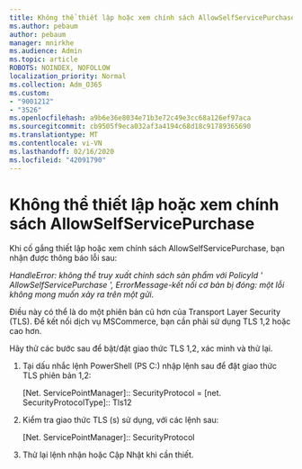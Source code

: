 ```yaml
---
title: Không thể thiết lập hoặc xem chính sách AllowSelfServicePurchase
ms.author: pebaum
author: pebaum
manager: mnirkhe
ms.audience: Admin
ms.topic: article
ROBOTS: NOINDEX, NOFOLLOW
localization_priority: Normal
ms.collection: Adm_O365
ms.custom:
- "9001212"
- "3526"
ms.openlocfilehash: a9b6e36e8034e71b3e72c49e3cc68a126ef97aca
ms.sourcegitcommit: cb9505f9eca032af3a4194c68d18c91789365690
ms.translationtype: MT
ms.contentlocale: vi-VN
ms.lasthandoff: 02/16/2020
ms.locfileid: "42091790"
---
```

# <a name="unable-to-set-or-view-the-allowselfservicepurchase-policy"></a>Không thể thiết lập hoặc xem chính sách AllowSelfServicePurchase

Khi cố gắng thiết lập hoặc xem chính sách AllowSelfServicePurchase, bạn nhận được thông báo lỗi sau:

*HandleError: không thể truy xuất chính sách sản phẩm với PolicyId ' AllowSelfServicePurchase ', ErrorMessage-kết nối cơ bản bị đóng: một lỗi không mong muốn xảy ra trên một gửi.*

Điều này có thể là do một phiên bản cũ hơn của Transport Layer Security (TLS). Để kết nối dịch vụ MSCommerce, bạn cần phải sử dụng TLS 1,2 hoặc cao hơn.  

Hãy thử các bước sau để bật/đặt giao thức TLS 1,2, xác minh và thử lại.
 1. Tại dấu nhắc lệnh PowerShell (PS C:\) nhập lệnh sau để đặt giao thức TLS phiên bản 1,2:

    \[Net. ServicePointManager]:: SecurityProtocol = \[net. SecurityProtocolType]:: Tls12

2. Kiểm tra giao thức TLS (s) sử dụng, với các lệnh sau:

    \[Net. ServicePointManager]:: SecurityProtocol 

3. Thử lại lệnh nhận hoặc Cập Nhật khi cần thiết.

